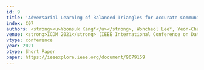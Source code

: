 ```yaml
---
id: 9
title: 'Adversarial Learning of Balanced Triangles for Accurate Community Detection on Signed Networks'
index: C07
authors: <strong><u>Yoonsuk Kang*</u></strong>, Woncheol Lee*, Yeon-Chang Lee, Kyungsik Han, and Sang-Wook Kim
venue: <strong>ICDM 2021</strong> (IEEE International Conference on Data Mining) 
vtype: conference
year: 2021
ptype: Short Paper
paper: https://ieeexplore.ieee.org/document/9679159
---
```


